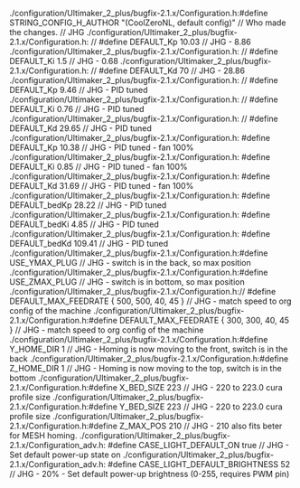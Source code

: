 ./configuration/Ultimaker_2_plus/bugfix-2.1.x/Configuration.h:#define STRING_CONFIG_H_AUTHOR "(CoolZeroNL, default config)" // Who made the changes.    // JHG
./configuration/Ultimaker_2_plus/bugfix-2.1.x/Configuration.h:    // #define DEFAULT_Kp   10.03  // JHG - 8.86
./configuration/Ultimaker_2_plus/bugfix-2.1.x/Configuration.h:    // #define DEFAULT_Ki   1.5    // JHG - 0.68
./configuration/Ultimaker_2_plus/bugfix-2.1.x/Configuration.h:    // #define DEFAULT_Kd   70     // JHG - 28.86
./configuration/Ultimaker_2_plus/bugfix-2.1.x/Configuration.h:    // #define DEFAULT_Kp 9.46     // JHG - PID tuned
./configuration/Ultimaker_2_plus/bugfix-2.1.x/Configuration.h:    // #define DEFAULT_Ki 0.76     // JHG - PID tuned
./configuration/Ultimaker_2_plus/bugfix-2.1.x/Configuration.h:    // #define DEFAULT_Kd 29.65    // JHG - PID tuned
./configuration/Ultimaker_2_plus/bugfix-2.1.x/Configuration.h:    #define DEFAULT_Kp 10.38      // JHG - PID tuned - fan 100%
./configuration/Ultimaker_2_plus/bugfix-2.1.x/Configuration.h:    #define DEFAULT_Ki 0.85       // JHG - PID tuned - fan 100%
./configuration/Ultimaker_2_plus/bugfix-2.1.x/Configuration.h:    #define DEFAULT_Kd 31.69      // JHG - PID tuned - fan 100%
./configuration/Ultimaker_2_plus/bugfix-2.1.x/Configuration.h:  #define DEFAULT_bedKp 28.22     // JHG - PID tuned
./configuration/Ultimaker_2_plus/bugfix-2.1.x/Configuration.h:  #define DEFAULT_bedKi 4.85      // JHG - PID tuned
./configuration/Ultimaker_2_plus/bugfix-2.1.x/Configuration.h:  #define DEFAULT_bedKd 109.41    // JHG - PID tuned
./configuration/Ultimaker_2_plus/bugfix-2.1.x/Configuration.h:#define USE_YMAX_PLUG   // JHG - switch is in the back, so max position
./configuration/Ultimaker_2_plus/bugfix-2.1.x/Configuration.h:#define USE_ZMAX_PLUG   // JHG - switch is in bottom, so max position
./configuration/Ultimaker_2_plus/bugfix-2.1.x/Configuration.h:// #define DEFAULT_MAX_FEEDRATE          { 500, 500, 40, 45 }      // JHG - match speed to org config of the machine
./configuration/Ultimaker_2_plus/bugfix-2.1.x/Configuration.h:#define DEFAULT_MAX_FEEDRATE          { 300, 300, 40, 45 }      // JHG - match speed to org config of the machine
./configuration/Ultimaker_2_plus/bugfix-2.1.x/Configuration.h:#define Y_HOME_DIR 1     // JHG - Homing is now moving to the front, switch is in the back
./configuration/Ultimaker_2_plus/bugfix-2.1.x/Configuration.h:#define Z_HOME_DIR 1     // JHG - Homing is now moving to the top, switch is in the bottom
./configuration/Ultimaker_2_plus/bugfix-2.1.x/Configuration.h:#define X_BED_SIZE 223      // JHG - 220 to 223.0 cura profile size
./configuration/Ultimaker_2_plus/bugfix-2.1.x/Configuration.h:#define Y_BED_SIZE 223      // JHG - 220 to 223.0 cura profile size
./configuration/Ultimaker_2_plus/bugfix-2.1.x/Configuration.h:#define Z_MAX_POS 210     // JHG - 210 also fits beter for MESH homing.
./configuration/Ultimaker_2_plus/bugfix-2.1.x/Configuration_adv.h:  #define CASE_LIGHT_DEFAULT_ON true          // JHG - Set default power-up state on
./configuration/Ultimaker_2_plus/bugfix-2.1.x/Configuration_adv.h:  #define CASE_LIGHT_DEFAULT_BRIGHTNESS 52    // JHG - 20% - Set default power-up brightness (0-255, requires PWM pin)
